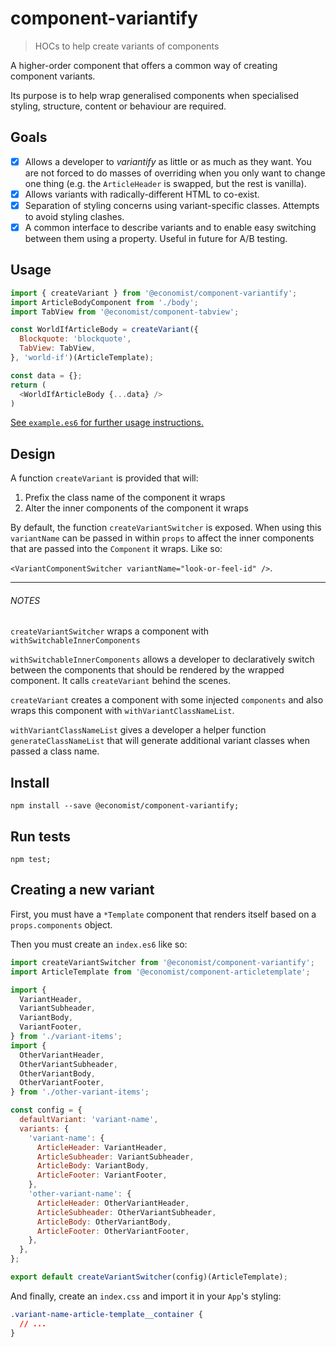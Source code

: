 # component-variantify
> HOCs to help create variants of components

A higher-order component that offers a common way of creating component variants.

Its purpose is to help wrap generalised components when specialised styling,
structure, content or behaviour are required.

## Goals

- [x] Allows a developer to *variantify* as little or as much as they want. You are not forced to do masses of overriding when you only want to change one thing (e.g. the `ArticleHeader` is swapped, but the rest is vanilla).
- [x] Allows variants with radically-different HTML to co-exist.
- [x] Separation of styling concerns using variant-specific classes. Attempts to avoid styling clashes.
- [x] A common interface to describe variants and to enable easy switching between them using a property. Useful in future for A/B testing.

## Usage

```javascript
import { createVariant } from '@economist/component-variantify';
import ArticleBodyComponent from './body';
import TabView from '@economist/component-tabview';

const WorldIfArticleBody = createVariant({
  Blockquote: 'blockquote',
  TabView: TabView,
}, 'world-if')(ArticleTemplate);

const data = {};
return (
  <WorldIfArticleBody {...data} />
)
```

[See `example.es6` for further usage instructions.](./example.es6)

## Design

A function `createVariant` is provided that will:

1. Prefix the class name of the component it wraps
2. Alter the inner components of the component it wraps

By default, the function `createVariantSwitcher` is exposed. When using this `variantName` can be passed in within `props` to affect the inner components that are passed into the `Component` it wraps. Like so:

`<VariantComponentSwitcher variantName="look-or-feel-id" />`.

__________

###### NOTES

`createVariantSwitcher` wraps a component with `withSwitchableInnerComponents`

`withSwitchableInnerComponents` allows a developer to declaratively switch between the components that should be rendered by the wrapped component. It calls `createVariant` behind the scenes.

`createVariant` creates a component with some injected `components` and also wraps this component with `withVariantClassNameList`.

`withVariantClassNameList` gives a developer a helper function
`generateClassNameList` that will generate additional variant classes when passed a class name.

## Install

```
npm install --save @economist/component-variantify;
```

## Run tests

```
npm test;
```

## Creating a new variant

First, you must have a `*Template` component that renders itself based on a `props.components` object.

Then you must create an `index.es6` like so:
```javascript
import createVariantSwitcher from '@economist/component-variantify';
import ArticleTemplate from '@economist/component-articletemplate';

import {
  VariantHeader,
  VariantSubheader,
  VariantBody,
  VariantFooter,
} from './variant-items';
import {
  OtherVariantHeader,
  OtherVariantSubheader,
  OtherVariantBody,
  OtherVariantFooter,
} from './other-variant-items';

const config = {
  defaultVariant: 'variant-name',
  variants: {
    'variant-name': {
      ArticleHeader: VariantHeader,
      ArticleSubheader: VariantSubheader,
      ArticleBody: VariantBody,
      ArticleFooter: VariantFooter,
    },
    'other-variant-name': {
      ArticleHeader: OtherVariantHeader,
      ArticleSubheader: OtherVariantSubheader,
      ArticleBody: OtherVariantBody,
      ArticleFooter: OtherVariantFooter,
    },
  },
};

export default createVariantSwitcher(config)(ArticleTemplate);
```

And finally, create an `index.css` and import it in your `App`'s styling:
```css
.variant-name-article-template__container {
  // ...
}
```
